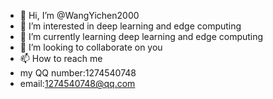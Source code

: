 - 👋 Hi, I’m @WangYichen2000
- 👀 I’m interested in deep learning and edge computing
- 🌱 I’m currently learning deep learning and edge computing
- 💞️ I’m looking to collaborate on you
- 📫 How to reach me 
- my QQ number:1274540748
- email:1274540748@qq.com
<!---
WangYichen2000/WangYichen2000 is a ✨ special ✨ repository because its `README.md` (this file) appears on your GitHub profile.
You can click the Preview link to take a look at your changes.
--->
